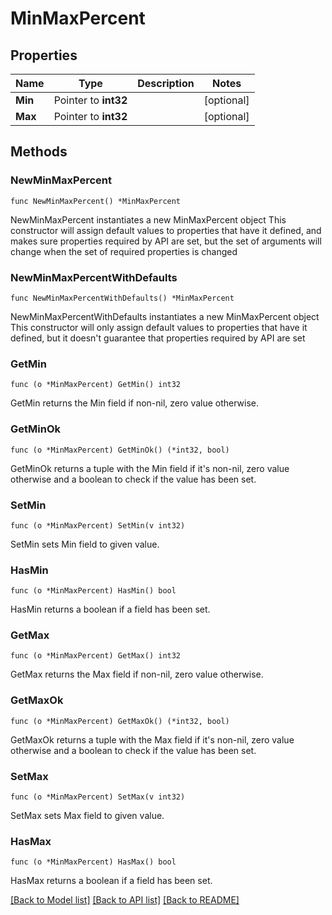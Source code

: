 # MinMaxPercent

## Properties

Name | Type | Description | Notes
------------ | ------------- | ------------- | -------------
**Min** | Pointer to **int32** |  | [optional] 
**Max** | Pointer to **int32** |  | [optional] 

## Methods

### NewMinMaxPercent

`func NewMinMaxPercent() *MinMaxPercent`

NewMinMaxPercent instantiates a new MinMaxPercent object
This constructor will assign default values to properties that have it defined,
and makes sure properties required by API are set, but the set of arguments
will change when the set of required properties is changed

### NewMinMaxPercentWithDefaults

`func NewMinMaxPercentWithDefaults() *MinMaxPercent`

NewMinMaxPercentWithDefaults instantiates a new MinMaxPercent object
This constructor will only assign default values to properties that have it defined,
but it doesn't guarantee that properties required by API are set

### GetMin

`func (o *MinMaxPercent) GetMin() int32`

GetMin returns the Min field if non-nil, zero value otherwise.

### GetMinOk

`func (o *MinMaxPercent) GetMinOk() (*int32, bool)`

GetMinOk returns a tuple with the Min field if it's non-nil, zero value otherwise
and a boolean to check if the value has been set.

### SetMin

`func (o *MinMaxPercent) SetMin(v int32)`

SetMin sets Min field to given value.

### HasMin

`func (o *MinMaxPercent) HasMin() bool`

HasMin returns a boolean if a field has been set.

### GetMax

`func (o *MinMaxPercent) GetMax() int32`

GetMax returns the Max field if non-nil, zero value otherwise.

### GetMaxOk

`func (o *MinMaxPercent) GetMaxOk() (*int32, bool)`

GetMaxOk returns a tuple with the Max field if it's non-nil, zero value otherwise
and a boolean to check if the value has been set.

### SetMax

`func (o *MinMaxPercent) SetMax(v int32)`

SetMax sets Max field to given value.

### HasMax

`func (o *MinMaxPercent) HasMax() bool`

HasMax returns a boolean if a field has been set.


[[Back to Model list]](../README.md#documentation-for-models) [[Back to API list]](../README.md#documentation-for-api-endpoints) [[Back to README]](../README.md)


